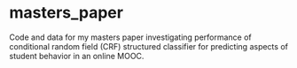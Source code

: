 # masters_paper
Code and data for my masters paper investigating performance of conditional random field (CRF) structured classifier for predicting aspects of student behavior in an online MOOC.
